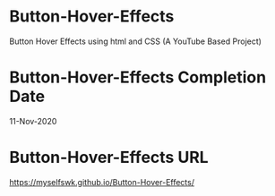 # Button-Hover-Effects
Button Hover Effects using html and CSS (A YouTube Based Project)

# Button-Hover-Effects Completion Date
11-Nov-2020

# Button-Hover-Effects URL
https://myselfswk.github.io/Button-Hover-Effects/
